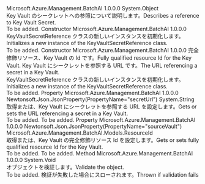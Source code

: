 <Type Name="KeyVaultSecretReference" FullName="Microsoft.Azure.Management.BatchAI.Models.KeyVaultSecretReference">
  <TypeSignature Language="C#" Value="public class KeyVaultSecretReference" />
  <TypeSignature Language="ILAsm" Value=".class public auto ansi beforefieldinit KeyVaultSecretReference extends System.Object" />
  <TypeSignature Language="DocId" Value="T:Microsoft.Azure.Management.BatchAI.Models.KeyVaultSecretReference" />
  <TypeSignature Language="VB.NET" Value="Public Class KeyVaultSecretReference" />
  <TypeSignature Language="F#" Value="type KeyVaultSecretReference = class" />
  <AssemblyInfo>
    <AssemblyName>Microsoft.Azure.Management.BatchAI</AssemblyName>
    <AssemblyVersion>1.0.0.0</AssemblyVersion>
  </AssemblyInfo>
  <Base>
    <BaseTypeName>System.Object</BaseTypeName>
  </Base>
  <Interfaces />
  <Docs>
    <summary>
            <span data-ttu-id="a23b1-101">Key Vault のシークレットへの参照について説明します。</span><span class="sxs-lookup"><span data-stu-id="a23b1-101">Describes a reference to Key Vault Secret.</span></span>
            </summary>
    <remarks>To be added.</remarks>
  </Docs>
  <Members>
    <Member MemberName=".ctor">
      <MemberSignature Language="C#" Value="public KeyVaultSecretReference ();" />
      <MemberSignature Language="ILAsm" Value=".method public hidebysig specialname rtspecialname instance void .ctor() cil managed" />
      <MemberSignature Language="DocId" Value="M:Microsoft.Azure.Management.BatchAI.Models.KeyVaultSecretReference.#ctor" />
      <MemberSignature Language="VB.NET" Value="Public Sub New ()" />
      <MemberType>Constructor</MemberType>
      <AssemblyInfo>
        <AssemblyName>Microsoft.Azure.Management.BatchAI</AssemblyName>
        <AssemblyVersion>1.0.0.0</AssemblyVersion>
      </AssemblyInfo>
      <Parameters />
      <Docs>
        <summary>
            <span data-ttu-id="a23b1-102">KeyVaultSecretReference クラスの新しいインスタンスを初期化します。</span><span class="sxs-lookup"><span data-stu-id="a23b1-102">Initializes a new instance of the KeyVaultSecretReference class.</span></span>
            </summary>
        <remarks>To be added.</remarks>
      </Docs>
    </Member>
    <Member MemberName=".ctor">
      <MemberSignature Language="C#" Value="public KeyVaultSecretReference (Microsoft.Azure.Management.BatchAI.Models.ResourceId sourceVault, string secretUrl);" />
      <MemberSignature Language="ILAsm" Value=".method public hidebysig specialname rtspecialname instance void .ctor(class Microsoft.Azure.Management.BatchAI.Models.ResourceId sourceVault, string secretUrl) cil managed" />
      <MemberSignature Language="DocId" Value="M:Microsoft.Azure.Management.BatchAI.Models.KeyVaultSecretReference.#ctor(Microsoft.Azure.Management.BatchAI.Models.ResourceId,System.String)" />
      <MemberSignature Language="VB.NET" Value="Public Sub New (sourceVault As ResourceId, secretUrl As String)" />
      <MemberSignature Language="F#" Value="new Microsoft.Azure.Management.BatchAI.Models.KeyVaultSecretReference : Microsoft.Azure.Management.BatchAI.Models.ResourceId * string -&gt; Microsoft.Azure.Management.BatchAI.Models.KeyVaultSecretReference" Usage="new Microsoft.Azure.Management.BatchAI.Models.KeyVaultSecretReference (sourceVault, secretUrl)" />
      <MemberType>Constructor</MemberType>
      <AssemblyInfo>
        <AssemblyName>Microsoft.Azure.Management.BatchAI</AssemblyName>
        <AssemblyVersion>1.0.0.0</AssemblyVersion>
      </AssemblyInfo>
      <Parameters>
        <Parameter Name="sourceVault" Type="Microsoft.Azure.Management.BatchAI.Models.ResourceId" />
        <Parameter Name="secretUrl" Type="System.String" />
      </Parameters>
      <Docs>
        <param name="sourceVault"><span data-ttu-id="a23b1-103">完全修飾リソース、Key Vault の Id です。</span><span class="sxs-lookup"><span data-stu-id="a23b1-103">Fully qualified resource Id for the Key Vault.</span></span></param>
        <param name="secretUrl"><span data-ttu-id="a23b1-104">Key Vault にシークレットを参照する URL です。</span><span class="sxs-lookup"><span data-stu-id="a23b1-104">The URL referencing a secret in a Key Vault.</span></span></param>
        <summary>
            <span data-ttu-id="a23b1-105">KeyVaultSecretReference クラスの新しいインスタンスを初期化します。</span><span class="sxs-lookup"><span data-stu-id="a23b1-105">Initializes a new instance of the KeyVaultSecretReference class.</span></span>
            </summary>
        <remarks>To be added.</remarks>
      </Docs>
    </Member>
    <Member MemberName="SecretUrl">
      <MemberSignature Language="C#" Value="public string SecretUrl { get; set; }" />
      <MemberSignature Language="ILAsm" Value=".property instance string SecretUrl" />
      <MemberSignature Language="DocId" Value="P:Microsoft.Azure.Management.BatchAI.Models.KeyVaultSecretReference.SecretUrl" />
      <MemberSignature Language="VB.NET" Value="Public Property SecretUrl As String" />
      <MemberSignature Language="F#" Value="member this.SecretUrl : string with get, set" Usage="Microsoft.Azure.Management.BatchAI.Models.KeyVaultSecretReference.SecretUrl" />
      <MemberType>Property</MemberType>
      <AssemblyInfo>
        <AssemblyName>Microsoft.Azure.Management.BatchAI</AssemblyName>
        <AssemblyVersion>1.0.0.0</AssemblyVersion>
      </AssemblyInfo>
      <Attributes>
        <Attribute>
          <AttributeName>Newtonsoft.Json.JsonProperty(PropertyName="secretUrl")</AttributeName>
        </Attribute>
      </Attributes>
      <ReturnValue>
        <ReturnType>System.String</ReturnType>
      </ReturnValue>
      <Docs>
        <summary>
            <span data-ttu-id="a23b1-106">取得または、Key Vault にシークレットを参照する URL を設定します。</span><span class="sxs-lookup"><span data-stu-id="a23b1-106">Gets or sets the URL referencing a secret in a Key Vault.</span></span>
            </summary>
        <value>To be added.</value>
        <remarks>To be added.</remarks>
      </Docs>
    </Member>
    <Member MemberName="SourceVault">
      <MemberSignature Language="C#" Value="public Microsoft.Azure.Management.BatchAI.Models.ResourceId SourceVault { get; set; }" />
      <MemberSignature Language="ILAsm" Value=".property instance class Microsoft.Azure.Management.BatchAI.Models.ResourceId SourceVault" />
      <MemberSignature Language="DocId" Value="P:Microsoft.Azure.Management.BatchAI.Models.KeyVaultSecretReference.SourceVault" />
      <MemberSignature Language="VB.NET" Value="Public Property SourceVault As ResourceId" />
      <MemberSignature Language="F#" Value="member this.SourceVault : Microsoft.Azure.Management.BatchAI.Models.ResourceId with get, set" Usage="Microsoft.Azure.Management.BatchAI.Models.KeyVaultSecretReference.SourceVault" />
      <MemberType>Property</MemberType>
      <AssemblyInfo>
        <AssemblyName>Microsoft.Azure.Management.BatchAI</AssemblyName>
        <AssemblyVersion>1.0.0.0</AssemblyVersion>
      </AssemblyInfo>
      <Attributes>
        <Attribute>
          <AttributeName>Newtonsoft.Json.JsonProperty(PropertyName="sourceVault")</AttributeName>
        </Attribute>
      </Attributes>
      <ReturnValue>
        <ReturnType>Microsoft.Azure.Management.BatchAI.Models.ResourceId</ReturnType>
      </ReturnValue>
      <Docs>
        <summary>
            <span data-ttu-id="a23b1-107">取得または、Key Vault の完全修飾リソース Id を設定します。</span><span class="sxs-lookup"><span data-stu-id="a23b1-107">Gets or sets fully qualified resource Id for the Key Vault.</span></span>
            </summary>
        <value>To be added.</value>
        <remarks>To be added.</remarks>
      </Docs>
    </Member>
    <Member MemberName="Validate">
      <MemberSignature Language="C#" Value="public virtual void Validate ();" />
      <MemberSignature Language="ILAsm" Value=".method public hidebysig newslot virtual instance void Validate() cil managed" />
      <MemberSignature Language="DocId" Value="M:Microsoft.Azure.Management.BatchAI.Models.KeyVaultSecretReference.Validate" />
      <MemberSignature Language="VB.NET" Value="Public Overridable Sub Validate ()" />
      <MemberSignature Language="F#" Value="abstract member Validate : unit -&gt; unit&#xA;override this.Validate : unit -&gt; unit" Usage="keyVaultSecretReference.Validate " />
      <MemberType>Method</MemberType>
      <AssemblyInfo>
        <AssemblyName>Microsoft.Azure.Management.BatchAI</AssemblyName>
        <AssemblyVersion>1.0.0.0</AssemblyVersion>
      </AssemblyInfo>
      <ReturnValue>
        <ReturnType>System.Void</ReturnType>
      </ReturnValue>
      <Parameters />
      <Docs>
        <summary>
            <span data-ttu-id="a23b1-108">オブジェクトを検証します。</span><span class="sxs-lookup"><span data-stu-id="a23b1-108">Validate the object.</span></span>
            </summary>
        <remarks>To be added.</remarks>
        <exception cref="T:Microsoft.Rest.ValidationException">
            <span data-ttu-id="a23b1-109">検証が失敗した場合にスローされます。</span><span class="sxs-lookup"><span data-stu-id="a23b1-109">Thrown if validation fails</span></span>
            </exception>
      </Docs>
    </Member>
  </Members>
</Type>